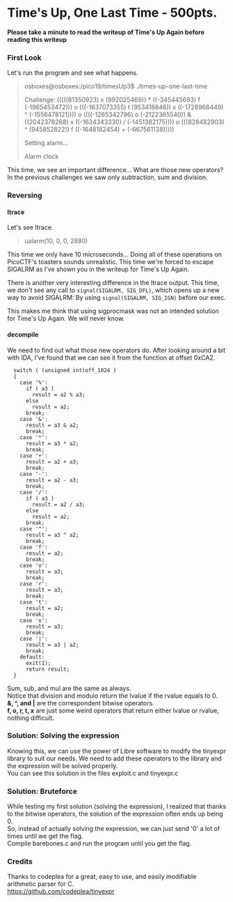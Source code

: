 # Time's Up, One Last Time - 500pts.

**Please take a minute to read the writeup of Time's Up Again before reading this writeup**

### First Look
Let's run the program and see what happens.

> osboxes@osboxes:/pico19/timesUp3$ ./times-up-one-last-time
>
> Challenge: (((((81350923) x (992025469)) * ((-345445693) f (-1965453472))) o (((-1637073355) t (953418846)) x ((-1728968449) ^ (-1556478121)))) o ((((-1265342796) o (-2122365540)) & ((2042378268) x ((-1634343330) / (-1451382175)))) o (((828482903) ^ (945852822)) f ((-1648182454) + (-667561138)))))
>
> Setting alarm...
>
> Alarm clock

This time, we see an important difference... What are those new operators? In the previous challenges we saw only subtraction, sum and division.


### Reversing
#### ltrace
Let's see ltrace.

> ualarm(10, 0, 0, 2880)

This time we only have 10 microseconds... Doing all of these operations on PicoCTF's toasters sounds unrealistic. This time we're forced to escape SIGALRM as I've shown you in the writeup for Time's Up Again.

There is another very interesting difference in the ltrace output. This time, we don't see any call to `signal(SIGALRM, SIG_DFL)`, which opens up a new way to avoid SIGALRM: By using `signal(SIGALRM, SIG_IGN)` before our exec.

This makes me think that using sigprocmask was not an intended solution for Time's Up Again. We will never know.

#### decompile
We need to find out what those new operators do. After looking around a bit with IDA, I've found that we can see it from the function at offset 0xCA2.

```
  switch ( (unsigned int)off_1024 )
  {
    case '%':
      if ( a3 )
        result = a2 % a3;
      else
        result = a2;
      break;
    case '&':
      result = a3 & a2;
      break;
    case '*':
      result = a3 * a2;
      break;
    case '+':
      result = a2 + a3;
      break;
    case '-':
      result = a2 - a3;
      break;
    case '/':
      if ( a3 )
        result = a2 / a3;
      else
        result = a2;
      break;
    case '^':
      result = a3 ^ a2;
      break;
    case 'f':
      result = a2;
      break;
    case 'o':
      result = a3;
      break;
    case 'r':
      result = a3;
      break;
    case 't':
      result = a2;
      break;
    case 'x':
      result = a3;
      break;
    case '|':
      result = a3 | a2;
      break;
    default:
      exit(1);
      return result;
  }
```

Sum, sub, and mul are the same as always.<br/>
Notice that division and modulo return the lvalue if the rvalue equals to 0.<br/>
**&, ^, and |** are the correspondent bitwise operators.<br/>
**f, o, r, t, x** are just some weird operators that return either lvalue or rvalue, nothing difficult.<br/>
 

### Solution: Solving the expression
Knowing this, we can use the power of Libre software to modify the tinyexpr library to suit our needs. We need to add these operators to the library and the expression will be solved properly.<br/>
You can see this solution in the files exploit.c and tinyexpr.c<br/>


### Solution: Bruteforce
While testing my first solution (solving the expression), I realized that thanks to the bitwise operators, the solution of the expression often ends up being 0.<br/>
So, instead of actually solving the expression, we can just send '0' a lot of times until we get the flag.<br/>
Compile barebones.c and run the program until you get the flag.<br/>


### Credits
Thanks to codeplea for a great, easy to use, and easily modifiable arithmetic parser for C.<br/>
https://github.com/codeplea/tinyexpr

